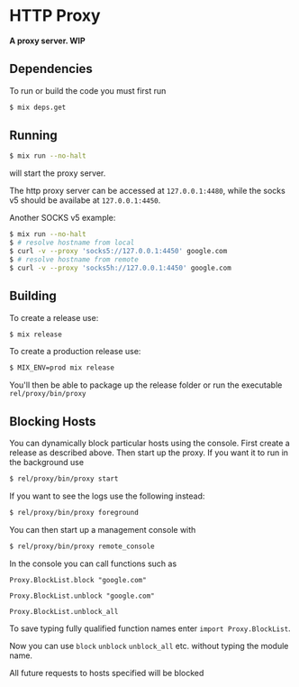 # HTTP Proxy

**A proxy server. WIP**

## Dependencies
To run or build the code you must first run
```bash
$ mix deps.get
```

## Running
```bash
$ mix run --no-halt
```
will start the proxy server.

The http proxy server can be accessed at `127.0.0.1:4480`, while the socks v5 should be availabe at `127.0.0.1:4450`.

Another SOCKS v5 example:
```bash
$ mix run --no-halt
$ # resolve hostname from local
$ curl -v --proxy 'socks5://127.0.0.1:4450' google.com
$ # resolve hostname from remote
$ curl -v --proxy 'socks5h://127.0.0.1:4450' google.com
```

## Building
To create a release use:

```bash
$ mix release
```

To create a production release use:

```bash
$ MIX_ENV=prod mix release
```

You'll then be able to package up the release folder or run the executable `rel/proxy/bin/proxy`

## Blocking Hosts
You can dynamically block particular hosts using the console.
First create a release as described above.
Then start up the proxy. If you want it to run in the background use
```bash
$ rel/proxy/bin/proxy start
```
If you want to see the logs use the following instead:
```bash
$ rel/proxy/bin/proxy foreground
```
You can then start up a management console with
```bash
$ rel/proxy/bin/proxy remote_console
```
In the console you can call functions such as

`Proxy.BlockList.block "google.com"`

`Proxy.BlockList.unblock "google.com"`

`Proxy.BlockList.unblock_all`

To save typing fully qualified function names enter `import Proxy.BlockList`.

Now you can use `block` `unblock` `unblock_all` etc. without typing the module name.

All future requests to hosts specified will be blocked
